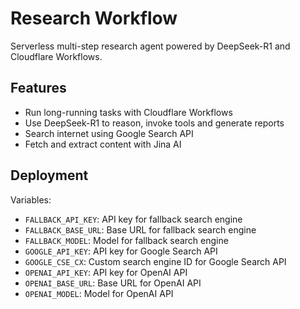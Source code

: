 # Research Workflow

Serverless multi-step research agent powered by DeepSeek-R1 and Cloudflare Workflows.

## Features
- Run long-running tasks with Cloudflare Workflows
- Use DeepSeek-R1 to reason, invoke tools and generate reports
- Search internet using Google Search API
- Fetch and extract content with Jina AI

## Deployment

Variables:

- `FALLBACK_API_KEY`: API key for fallback search engine
- `FALLBACK_BASE_URL`: Base URL for fallback search engine
- `FALLBACK_MODEL`: Model for fallback search engine
- `GOOGLE_API_KEY`: API key for Google Search API
- `GOOGLE_CSE_CX`: Custom search engine ID for Google Search API
- `OPENAI_API_KEY`: API key for OpenAI API
- `OPENAI_BASE_URL`: Base URL for OpenAI API
- `OPENAI_MODEL`: Model for OpenAI API
